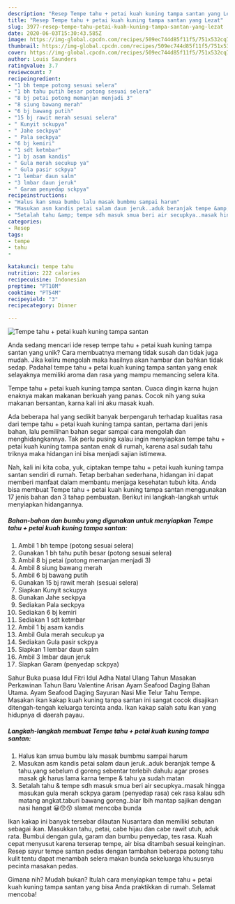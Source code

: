 ```yaml
---
description: "Resep Tempe tahu + petai kuah kuning tampa santan yang Lezat"
title: "Resep Tempe tahu + petai kuah kuning tampa santan yang Lezat"
slug: 3977-resep-tempe-tahu-petai-kuah-kuning-tampa-santan-yang-lezat
date: 2020-06-03T15:30:43.585Z
image: https://img-global.cpcdn.com/recipes/509ec744d85f11f5/751x532cq70/tempe-tahu-petai-kuah-kuning-tampa-santan-foto-resep-utama.jpg
thumbnail: https://img-global.cpcdn.com/recipes/509ec744d85f11f5/751x532cq70/tempe-tahu-petai-kuah-kuning-tampa-santan-foto-resep-utama.jpg
cover: https://img-global.cpcdn.com/recipes/509ec744d85f11f5/751x532cq70/tempe-tahu-petai-kuah-kuning-tampa-santan-foto-resep-utama.jpg
author: Louis Saunders
ratingvalue: 3.7
reviewcount: 7
recipeingredient:
- "1 bh tempe potong sesuai selera"
- "1 bh tahu putih besar potong sesuai selera"
- "8 bj petai potong memanjan menjadi 3"
- "8 siung bawang merah"
- "6 bj bawang putih"
- "15 bj rawit merah sesuai selera"
- " Kunyit sckupya"
- " Jahe seckpya"
- " Pala seckpya"
- "6 bj kemiri"
- "1 sdt ketmbar"
- "1 bj asam kandis"
- " Gula merah secukup ya"
- " Gula pasir sckpya"
- "1 lembar daun salm"
- "3 lmbar daun jeruk"
- " Garam penyedap sckpya"
recipeinstructions:
- "Halus kan smua bumbu lalu masak bumbmu sampai harum"
- "Masukan asm kandis petai salam daun jeruk..aduk beranjak tempe &amp; tahu.yang sebelum d goreng sebentar terlebih dahulu agar proses masak gk harus lama karna tempe &amp; tahu ya sudah matan"
- "Setalah tahu &amp; tempe sdh masuk smua beri air secupkya..masak hingga masukan gula merah sckpya garam (penyedap rasa) cek rasa kalau sdh matang angkat.taburi bawang goreng..biar lbih mantap sajikan dengan nasi hangat 😀😙😙 slamat mencoba bunda"
categories:
- Resep
tags:
- tempe
- tahu
- 

katakunci: tempe tahu  
nutrition: 222 calories
recipecuisine: Indonesian
preptime: "PT10M"
cooktime: "PT54M"
recipeyield: "3"
recipecategory: Dinner

---
```



![Tempe tahu + petai kuah kuning tampa santan](https://img-global.cpcdn.com/recipes/509ec744d85f11f5/751x532cq70/tempe-tahu-petai-kuah-kuning-tampa-santan-foto-resep-utama.jpg)

Anda sedang mencari ide resep tempe tahu + petai kuah kuning tampa santan yang unik? Cara membuatnya memang tidak susah dan tidak juga mudah. Jika keliru mengolah maka hasilnya akan hambar dan bahkan tidak sedap. Padahal tempe tahu + petai kuah kuning tampa santan yang enak selayaknya memiliki aroma dan rasa yang mampu memancing selera kita.

Tempe tahu + petai kuah kuning tampa santan. Cuaca dingin karna hujan enaknya makan makanan berkuah yang panas. Cocok nih yang suka makanan bersantan, karna kali ini aku masak kuah.

Ada beberapa hal yang sedikit banyak berpengaruh terhadap kualitas rasa dari tempe tahu + petai kuah kuning tampa santan, pertama dari jenis bahan, lalu pemilihan bahan segar sampai cara mengolah dan menghidangkannya. Tak perlu pusing kalau ingin menyiapkan tempe tahu + petai kuah kuning tampa santan enak di rumah, karena asal sudah tahu triknya maka hidangan ini bisa menjadi sajian istimewa.


Nah, kali ini kita coba, yuk, ciptakan tempe tahu + petai kuah kuning tampa santan sendiri di rumah. Tetap berbahan sederhana, hidangan ini dapat memberi manfaat dalam membantu menjaga kesehatan tubuh kita. Anda bisa membuat Tempe tahu + petai kuah kuning tampa santan menggunakan 17 jenis bahan dan 3 tahap pembuatan. Berikut ini langkah-langkah untuk menyiapkan hidangannya.

<!--inarticleads1-->

##### Bahan-bahan dan bumbu yang digunakan untuk menyiapkan Tempe tahu + petai kuah kuning tampa santan:

1. Ambil 1 bh tempe (potong sesuai selera)
1. Gunakan 1 bh tahu putih besar (potong sesuai selera)
1. Ambil 8 bj petai (potong memanjan menjadi 3)
1. Ambil 8 siung bawang merah
1. Ambil 6 bj bawang putih
1. Gunakan 15 bj rawit merah (sesuai selera)
1. Siapkan  Kunyit sckupya
1. Gunakan  Jahe seckpya
1. Sediakan  Pala seckpya
1. Sediakan 6 bj kemiri
1. Sediakan 1 sdt ketmbar
1. Ambil 1 bj asam kandis
1. Ambil  Gula merah secukup ya
1. Sediakan  Gula pasir sckpya
1. Siapkan 1 lembar daun salm
1. Ambil 3 lmbar daun jeruk
1. Siapkan  Garam (penyedap sckpya)


Sahur Buka puasa Idul Fitri Idul Adha Natal Ulang Tahun Masakan Perkawinan Tahun Baru Valentine Arisan Ayam Seafood Daging Bahan Utama. Ayam Seafood Daging Sayuran Nasi Mie Telur Tahu Tempe. Masakan ikan kakap kuah kuning tanpa santan ini sangat cocok disajikan ditengah-tengah keluarga tercinta anda. Ikan kakap salah satu ikan yang hidupnya di daerah payau. 

<!--inarticleads2-->

##### Langkah-langkah membuat Tempe tahu + petai kuah kuning tampa santan:

1. Halus kan smua bumbu lalu masak bumbmu sampai harum
1. Masukan asm kandis petai salam daun jeruk..aduk beranjak tempe &amp; tahu.yang sebelum d goreng sebentar terlebih dahulu agar proses masak gk harus lama karna tempe &amp; tahu ya sudah matan
1. Setalah tahu &amp; tempe sdh masuk smua beri air secupkya..masak hingga masukan gula merah sckpya garam (penyedap rasa) cek rasa kalau sdh matang angkat.taburi bawang goreng..biar lbih mantap sajikan dengan nasi hangat 😀😙😙 slamat mencoba bunda


Ikan kakap ini banyak tersebar dilautan Nusantara dan memiliki sebutan sebagai ikan. Masukkan tahu, petai, cabe hijau dan cabe rawit utuh, aduk rata. Bumbui dengan gula, garam dan bumbu penyedap, tes rasa. Kuah cepat menyusut karena terserap tempe, air bisa ditambah sesuai keinginan. Resep sayur tempe santan pedas dengan tambahan beberapa potong tahu kulit tentu dapat menambah selera makan bunda sekeluarga khususnya pecinta masakan pedas. 

Gimana nih? Mudah bukan? Itulah cara menyiapkan tempe tahu + petai kuah kuning tampa santan yang bisa Anda praktikkan di rumah. Selamat mencoba!
